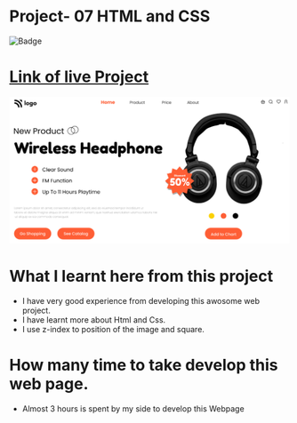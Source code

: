 # Project- 07 HTML and CSS

![Badge]()

# [Link of live Project]()

![LCO](./img/landing-page.png)

# What I learnt here from this project

- I have very good experience from developing this awosome web project.
- I have learnt more about Html and Css.
- I use z-index to position of the image and square.

# How many time to take develop this web page.

- Almost 3 hours is spent by my side to develop this Webpage